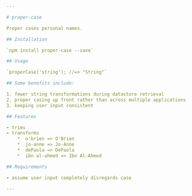 ```yaml
---

# proper-case

Proper cases personal names.

## Installation

`npm install proper-case --save`

## Usage

`properCase('string'); //=> "String"`

## Some benefits include:

1. fewer string transformations during datastore retrieval
2. proper casing up front rather than across multiple applications 
3. keeping user input consistent

## Features

- trims
- transforms
    *  o'brien => O'Brien
    *  jo-anne => Jo-Anne
    *  dePaola => DePaola
    *  ibn al-ahmed => Ibn Al-Ahmed

## Requirements

- assume user input completely disregards case 

---
```

